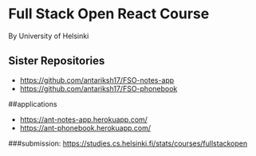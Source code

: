 # Full Stack Open React Course

By University of Helsinki


## Sister Repositories

- https://github.com/antariksh17/FSO-notes-app
- https://github.com/antariksh17/FSO-phonebook




##applications

+ https://ant-notes-app.herokuapp.com/
+ https://ant-phonebook.herokuapp.com/





###submission: https://studies.cs.helsinki.fi/stats/courses/fullstackopen
